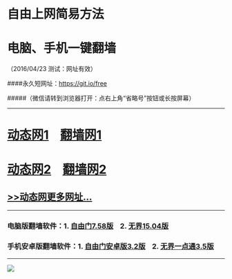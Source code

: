 # 自由上网简易方法
# 电脑、手机一键翻墙
（2016/04/23 测试：网址有效）

####永久短网址：https://git.io/free

#####（微信请转到浏览器打开：点右上角“省略号”按钮或长按屏幕）

***
# <a href="http://dtw-1.uco.tw/423/1" target="_blank">动态网1</a>&nbsp;&nbsp;&nbsp;&nbsp;<a href="http://fq-1.wroth.org" target="_blank">翻墙网1</a>

# <a href="http://dt-2.p0ns.org/423/1" target="_blank">动态网2</a>&nbsp;&nbsp;&nbsp;&nbsp;<a href="http://fq-02.sf-n.org" target="_blank">翻墙网2</a>

## <a href="http://fq-03.m0n.org/urldt0.php/423" target="_blank">>>动态网更多网址...</a>

***

### 电脑版翻墙软件：1. <a href="http://fq-4.newca.org/fgget.php?fid=fg758p.zip" target="_blank">自由门7.58版</a>&nbsp;&nbsp;&nbsp;&nbsp;2. <a href="http://fq-4.newca.org/fgget.php?fid=u1504.zip" target="_blank">无界15.04版</a>

### 手机安卓版翻墙软件：1. <a href="http://fq-4.newca.org/fgget.php?fid=fgma32.apk" target="_blank">自由门安卓版3.2版</a>&nbsp;&nbsp;&nbsp;&nbsp;2. <a href="http://fq-4.newca.org/fgget.php?fid=um3.5.apk" target="_blank">无界一点通3.5版</a>

***

<p><img src="http://fq-5.uzon.org/pic/yjfq-20160328new.png"></p> 
